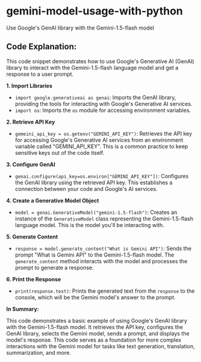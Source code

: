 # gemini-model-usage-with-python
Use Google's GenAI library with the Gemini-1.5-flash model 

## Code Explanation:

This code snippet demonstrates how to use Google's Generative AI (GenAI) library to interact with the Gemini-1.5-flash language model and get a response to a user prompt. 

**1. Import Libraries**

   - `import google.generativeai as genai`:  Imports the GenAI library, providing the tools for interacting with Google's Generative AI services.
   - `import os`: Imports the `os` module for accessing environment variables.

**2. Retrieve API Key**

   - `gemeini_api_key = os.getenv("GEMINI_API_KEY")`: Retrieves the API key for accessing Google's Generative AI services from an environment variable called "GEMINI_API_KEY". This is a common practice to keep sensitive keys out of the code itself.

**3. Configure GenAI**

   - `genai.configure(api_key=os.environ["GEMINI_API_KEY"])`: Configures the GenAI library using the retrieved API key. This establishes a connection between your code and Google's AI services.

**4. Create a Generative Model Object**

   - `model = genai.GenerativeModel("gemini-1.5-flash")`:  Creates an instance of the `GenerativeModel` class representing the Gemini-1.5-flash language model. This is the model you'll be interacting with.

**5. Generate Content**

   - `response = model.generate_content("What is Gemini API")`:  Sends the prompt "What is Gemini API" to the Gemini-1.5-flash model. The `generate_content` method interacts with the model and processes the prompt to generate a response.

**6. Print the Response**

   - `print(response.text)`: Prints the generated text from the `response` to the console, which will be the Gemini model's answer to the prompt.

**In Summary:**

This code demonstrates a basic example of using Google's GenAI library with the Gemini-1.5-flash model. It retrieves the API key, configures the GenAI library, selects the Gemini model, sends a prompt, and displays the model's response. This code serves as a foundation for more complex interactions with the Gemini model for tasks like text generation, translation, summarization, and more. 
 

